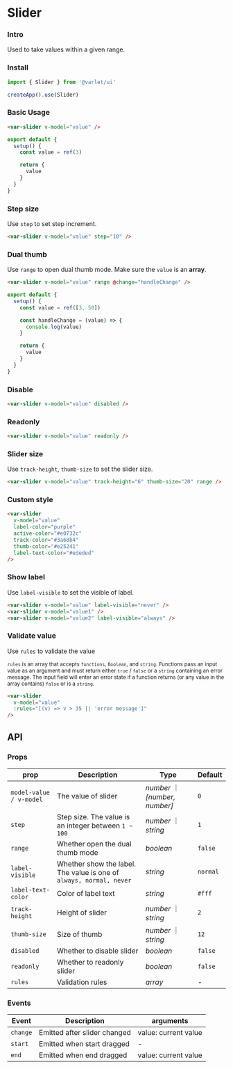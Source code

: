 # Slider

### Intro

Used to take values within a given range.

### Install

```js
import { Slider } from '@varlet/ui'

createApp().use(Slider)
```

### Basic Usage

```html
<var-slider v-model="value" />
```

```javascript
export default {
  setup() {
    const value = ref(3)

    return {
      value
    }
  }
}
```

### Step size

Use `step` to set step increment.

```html
<var-slider v-model="value" step="10" />
```

### Dual thumb

Use `range` to open dual thumb mode. Make sure the `value` is an **array**.

```html
<var-slider v-model="value" range @change="handleChange" />
```

```javascript
export default {
  setup() {
    const value = ref([3, 50])

    const handleChange = (value) => {
      console.log(value)
    }

    return {
      value
    }
  }
}
```

### Disable

```html
<var-slider v-model="value" disabled />
```

### Readonly

```html
<var-slider v-model="value" readonly />
```

### Slider size

Use `track-height`, `thumb-size` to set the slider size.

```html
<var-slider v-model="value" track-height="6" thumb-size="20" range />
```

### Custom style

```html
<var-slider
  v-model="value"
  label-color="purple"
  active-color="#e0732c"
  track-color="#3a68b4"
  thumb-color="#e25241"
  label-text-color="#ededed"
/>
```

### Show label
Use `label-visible` to set the visible of label.

```html
<var-slider v-model="value" label-visible="never" />
<var-slider v-model="value1" />
<var-slider v-model="value2" label-visible="always" />
```

### Validate value

Use `rules` to validate the value

<span style="font-size: 12px">`rules` is an array that accepts `functions`, `Boolean`, and `string`. Functions pass an input value as an argument and must return either `true` / `false` or a `string` containing an error message. The input field will enter an error state if a function returns (or any value in the array contains) `false` or is a `string`.</span>

```html
<var-slider 
  v-model="value" 
  :rules="[(v) => v > 35 || 'error message']" 
/>
```

## API

### Props

| prop | Description | Type | Default |
| ----- | -------------- | -------- | ---------- |
| `model-value / v-model` | The value of slider | _number_ ｜ _[number, number]_ | `0` |
| `step`| Step size. The value is an integer between `1 ~ 100` | _number_ ｜ _string_ | `1` |
| `range`| Whether open the dual thumb mode | _boolean_ | `false` |
| `label-visible` | Whether show the label. The value is one of `always, normal, never` | _string_ | `normal` |
| `label-text-color` | Color of label text | _string_ | `#fff` |
| `track-height` | Height of slider | _number_ ｜ _string_ | `2` |
| `thumb-size` | Size of thumb | _number_ ｜ _string_ | `12` |
| `disabled`| 	Whether to disable slider  | _boolean_  | `false` |
| `readonly`| 	Whether to readonly slider | _boolean_  | `false` |
| `rules`| Validation rules | _array_  | - |


### Events

| Event | Description | arguments |
| ----- | -------- | -------- |
| `change` | 	Emitted after slider changed | value: current value |
| `start` | Emitted when start dragged | - |
| `end` | Emitted when end dragged | value: current value |
